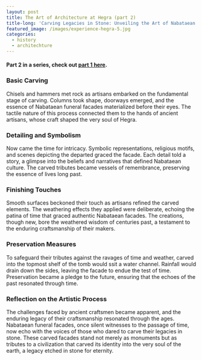 ```yaml
---
layout: post
title: The Art of Architecture at Hegra (part 2)
title-long: 'Carving Legacies in Stone: Unveiling the Art of Nabataean Funeral Facades'
featured_image: /images/experience-hegra-5.jpg
categories:
  - history
  - architechture
---
```

#### Part 2 in a series, check out [part 1 here](/posts/art-of-architechture-at-hegra).

### **Basic Carving**

Chisels and hammers met rock as artisans embarked on the fundamental stage of carving. Columns took shape, doorways emerged, and the essence of Nabataean funeral facades materialized before their eyes. The tactile nature of this process connected them to the hands of ancient artisans, whose craft shaped the very soul of Hegra.

### **Detailing and Symbolism**

Now came the time for intricacy. Symbolic representations, religious motifs, and scenes depicting the departed graced the facade. Each detail told a story, a glimpse into the beliefs and narratives that defined Nabataean culture. The carved tributes became vessels of remembrance, preserving the essence of lives long past.

### **Finishing Touches**

Smooth surfaces beckoned their touch as artisans refined the carved elements. The weathering effects they applied were deliberate, echoing the patina of time that graced authentic Nabataean facades. The creations, though new, bore the weathered wisdom of centuries past, a testament to the enduring craftsmanship of their makers.

### **Preservation Measures**

To safeguard their tributes against the ravages of time and weather, carved into the topmost shelf of the tomb would ssit a water channel. Rainfall would drain down the sides, leaving the facade to endue the test of time. Preservation became a pledge to the future, ensuring that the echoes of the past resonated through time.

### **Reflection on the Artistic Process**

The challenges faced by ancient craftsmen became apparent, and the enduring legacy of their craftsmanship resonated through the ages. Nabataean funeral facades, once silent witnesses to the passage of time, now echo with the voices of those who dared to carve their legacies in stone. These carved facades stand not merely as monuments but as tributes to a civilization that carved its identity into the very soul of the earth, a legacy etched in stone for eternity.